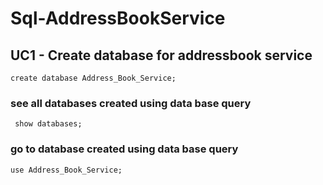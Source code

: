 # Sql-AddressBookService

## UC1 - Create database for addressbook service

```
create database Address_Book_Service;
```
### see all databases created using data base query

```
 show databases;
```
### go to database created using data base query

```
use Address_Book_Service;
```
